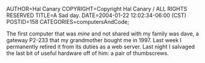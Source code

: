 AUTHOR=Hal Canary
COPYRIGHT=Copyright Hal Canary / ALL RIGHTS RESERVED
TITLE=A Sad day.
DATE=2004-01-22 12:02:34-06:00 (CST)
POSTID=158
CATEGORIES=computersAndCode;

The first computer that was _mine_ and not shared with my family was dave, a gateway P2-233 that my grandmother bought me in 1997. Last week I permanently retired it from its duties as a web server. Last night I salvaged the last bit of useful hardware off of him: a pair of thumbscrews.
